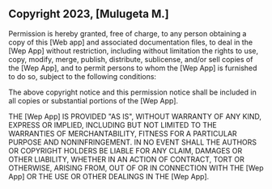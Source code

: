 ## Copyright 2023, [Mulugeta M.]

Permission is hereby granted, free of charge, to any person obtaining a copy of this [Web app] and associated documentation files, to deal in the [Wep App] without restriction, including without limitation the rights to use, copy, modify, merge, publish, distribute, sublicense, and/or sell copies of the [Wep App], and to permit persons to whom the [Wep App] is furnished to do so, subject to the following conditions:

The above copyright notice and this permission notice shall be included in all copies or substantial portions of the [Wep App].

THE [Wep App] IS PROVIDED "AS IS", WITHOUT WARRANTY OF ANY KIND, EXPRESS OR IMPLIED, INCLUDING BUT NOT LIMITED TO THE WARRANTIES OF MERCHANTABILITY, FITNESS FOR A PARTICULAR PURPOSE AND NONINFRINGEMENT. IN NO EVENT SHALL THE AUTHORS OR COPYRIGHT HOLDERS BE LIABLE FOR ANY CLAIM, DAMAGES OR OTHER LIABILITY, WHETHER IN AN ACTION OF CONTRACT, TORT OR OTHERWISE, ARISING FROM, OUT OF OR IN CONNECTION WITH THE [Wep App] OR THE USE OR OTHER DEALINGS IN THE [Wep App].
